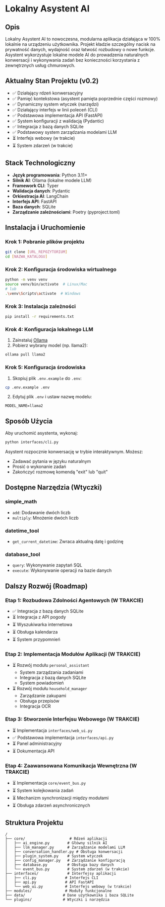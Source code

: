 # Lokalny Asystent AI

## Opis
Lokalny Asystent AI to nowoczesna, modularna aplikacja działająca w 100% lokalnie na urządzeniu użytkownika. Projekt kładzie szczególny nacisk na prywatność danych, wydajność oraz łatwość rozbudowy o nowe funkcje. Asystent wykorzystuje lokalne modele AI do prowadzenia naturalnych konwersacji i wykonywania zadań bez konieczności korzystania z zewnętrznych usług chmurowych.

## Aktualny Stan Projektu (v0.2)
- ✅ Działający rdzeń konwersacyjny
- ✅ Pamięć kontekstowa (asystent pamięta poprzednie części rozmowy)
- ✅ Dynamiczny system wtyczek (narzędzi)
- ✅ Działający interfejs w linii poleceń (CLI)
- ✅ Podstawowa implementacja API (FastAPI)
- ✅ System konfiguracji z walidacją (Pydantic)
- ✅ Integracja z bazą danych SQLite
- ✅ Podstawowy system zarządzania modelami LLM
- ⏳ Interfejs webowy (w trakcie)
- ⏳ System zdarzeń (w trakcie)

## Stack Technologiczny
- **Język programowania**: Python 3.11+
- **Silnik AI**: Ollama (lokalne modele LLM)
- **Framework CLI**: Typer
- **Walidacja danych**: Pydantic
- **Orkiestracja AI**: LangChain
- **Interfejs API**: FastAPI
- **Baza danych**: SQLite
- **Zarządzanie zależnościami**: Poetry (pyproject.toml)

## Instalacja i Uruchomienie

### Krok 1: Pobranie plików projektu
```bash
git clone [URL_REPOZYTORIUM]
cd [NAZWA_KATALOGU]
```

### Krok 2: Konfiguracja środowiska wirtualnego
```bash
python -m venv venv
source venv/bin/activate  # Linux/Mac
# lub
.\venv\Scripts\activate  # Windows
```

### Krok 3: Instalacja zależności
```bash
pip install -r requirements.txt
```

### Krok 4: Konfiguracja lokalnego LLM
1. Zainstaluj [Ollama](https://ollama.ai/)
2. Pobierz wybrany model (np. llama2):
```bash
ollama pull llama2
```

### Krok 5: Konfiguracja środowiska
1. Skopiuj plik `.env.example` do `.env`:
```bash
cp .env.example .env
```
2. Edytuj plik `.env` i ustaw nazwę modelu:
```
MODEL_NAME=llama2
```

## Sposób Użycia
Aby uruchomić asystenta, wykonaj:
```bash
python interfaces/cli.py
```

Asystent rozpocznie konwersację w trybie interaktywnym. Możesz:
- Zadawać pytania w języku naturalnym
- Prosić o wykonanie zadań
- Zakończyć rozmowę komendą "exit" lub "quit"

## Dostępne Narzędzia (Wtyczki)

### simple_math
- `add`: Dodawanie dwóch liczb
- `multiply`: Mnożenie dwóch liczb

### datetime_tool
- `get_current_datetime`: Zwraca aktualną datę i godzinę

### database_tool
- `query`: Wykonywanie zapytań SQL
- `execute`: Wykonywanie operacji na bazie danych

## Dalszy Rozwój (Roadmap)

### Etap 1: Rozbudowa Zdolności Agentowych (W TRAKCIE)
- ✅ Integracja z bazą danych SQLite
- ⏳ Integracja z API pogody
- ⏳ Wyszukiwarka internetowa
- ⏳ Obsługa kalendarza
- ⏳ System przypomnień

### Etap 2: Implementacja Modułów Aplikacji (W TRAKCIE)
- ⏳ Rozwój modułu `personal_assistant`
  - System zarządzania zadaniami
  - Integracja z bazą danych SQLite
  - System powiadomień
- ⏳ Rozwój modułu `household_manager`
  - Zarządzanie zakupami
  - Obsługa przepisów
  - Integracja OCR

### Etap 3: Stworzenie Interfejsu Webowego (W TRAKCIE)
- ⏳ Implementacja `interfaces/web_ui.py`
- ✅ Podstawowa implementacja `interfaces/api.py`
- ⏳ Panel administracyjny
- ⏳ Dokumentacja API

### Etap 4: Zaawansowana Komunikacja Wewnętrzna (W TRAKCIE)
- ⏳ Implementacja `core/event_bus.py`
- ⏳ System kolejkowania zadań
- ⏳ Mechanizm synchronizacji między modułami
- ⏳ Obsługa zdarzeń asynchronicznych

## Struktura Projektu
```
/
├── core/                    # Rdzeń aplikacji
│   ├── ai_engine.py        # Główny silnik AI
│   ├── llm_manager.py      # Zarządzanie modelami LLM
│   ├── conversation_handler.py # Obsługa konwersacji
│   ├── plugin_system.py    # System wtyczek
│   ├── config_manager.py   # Zarządzanie konfiguracją
│   ├── database.py         # Obsługa bazy danych
│   └── event_bus.py        # System zdarzeń (w trakcie)
├── interfaces/             # Interfejsy aplikacji
│   ├── cli.py             # Interfejs CLI
│   ├── api.py             # API FastAPI
│   └── web_ui.py          # Interfejs webowy (w trakcie)
├── modules/               # Moduły funkcjonalne
├── data/                 # Dane użytkownika i baza SQLite
└── plugins/              # Wtyczki i narzędzia
``` 